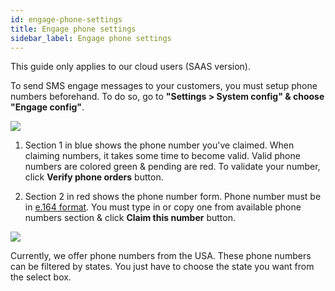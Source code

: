 ```yaml
---
id: engage-phone-settings
title: Engage phone settings
sidebar_label: Engage phone settings
---
```


This guide only applies to our cloud users (SAAS version).

To send SMS engage messages to your customers, you must setup phone numbers beforehand.
To do so, go to **"Settings > System config" & choose "Engage config"**.

![](https://erxes-docs.s3-us-west-2.amazonaws.com/engage-settings/engage-phone.png)

1. Section 1 in blue shows the phone number you've claimed. When claiming numbers, it takes some time to become valid.
Valid phone numbers are colored green & pending are red. To validate your number, click **Verify phone orders** button.

2. Section 2 in red shows the phone number form. Phone number must be in [e.164 format](https://en.wikipedia.org/wiki/E.164). You must type in or copy one from available phone numbers section & click **Claim this number** button.


![](https://erxes-docs.s3-us-west-2.amazonaws.com/engage-settings/engage-available-phones.png)

Currently, we offer phone numbers from the USA. These phone numbers can be filtered by states. You just have to choose the state you want from the select box.